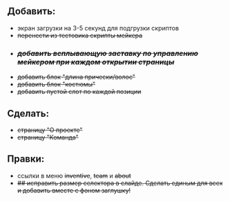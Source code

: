 ## Добавить:
*    экран загрузки на 3-5 секунд для подгрузки скриптов
*    ~~перенести из тестовика скрипты мейкера~~
*    ### ~~***добавить всплывающую заставку по управлению мейкером при каждом открытии страницы***~~
*    ~~добавить блок "длина прически/волос"~~
*    ~~добавить блок "костюмы"~~
*    ~~добавить пустой слот по каждой позиции~~

## Сделать:
*    ~~страницу "О проекте"~~
*    ~~страницу "Команда"~~

## Правки:
*    ссылки в меню ~~inventive~~, ~~team~~ и ~~about~~
*    ~~##  исправить размер селектора в слайде. Сделать единым для всех и добавить вместе с фоном заглушку!~~

